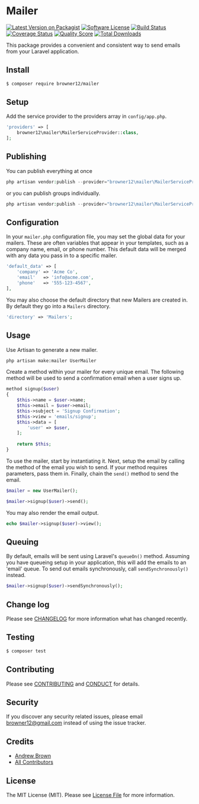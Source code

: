 # Mailer

[![Latest Version on Packagist][ico-version]][link-packagist]
[![Software License][ico-license]](LICENSE.md)
[![Build Status][ico-travis]][link-travis]
[![Coverage Status][ico-scrutinizer]][link-scrutinizer]
[![Quality Score][ico-code-quality]][link-code-quality]
[![Total Downloads][ico-downloads]][link-downloads]

This package provides a convenient and consistent way to send emails from your Laravel application.

## Install

``` bash
$ composer require browner12/mailer
```

## Setup

Add the service provider to the providers array in  `config/app.php`.

``` php
'providers' => [
    browner12\mailer\MailerServiceProvider::class,
];
```

## Publishing

You can publish everything at once

``` php
php artisan vendor:publish --provider="browner12\mailer\MailerServiceProvider"
```

or you can publish groups individually.

``` php
php artisan vendor:publish --provider="browner12\mailer\MailerServiceProvider" --tag="config"
```

## Configuration

In your `mailer.php` configuration file, you may set the global data for your mailers. These are often variables that appear in your templates, such as a company name, email, or phone number. This default data will be merged with any data you pass in to a specific mailer.

``` php
'default_data' => [
    'company' => 'Acme Co',
    'email'   => 'info@acme.com',
    'phone'   => '555-123-4567',
],
```

You may also choose the default directory that new Mailers are created in. By default they go into a `Mailers` directory.

``` php
'directory' => 'Mailers';
```

## Usage

Use Artisan to generate a new mailer.

``` sh
php artisan make:mailer UserMailer
```

Create a method within your mailer for every unique email. The following method will be used to send a confirmation email when a user signs up.

``` php
method signup($user)
{
    $this->name = $user->name;
    $this->email = $user->email;
    $this->subject = 'Signup Confirmation';
    $this->view = 'emails/signup';
    $this->data = [
        'user' => $user,
    ];
    
    return $this;
}
```

To use the mailer, start by instantiating it. Next, setup the email by calling the method of the email you wish to send. If your method requires parameters, pass them in. Finally, chain the `send()` method to send the email.

``` php
$mailer = new UserMailer();

$mailer->signup($user)->send();
```

You may also render the email output.

``` php
echo $mailer->signup($user)->view();
```

## Queuing

By default, emails will be sent using Laravel's `queueOn()` method. Assuming you have queueing setup in your application, this will add the emails to an 'email' queue. To send out emails synchronously, call `sendSynchronously()` instead.

``` php
$mailer->signup($user)->sendSynchronously();
```

## Change log

Please see [CHANGELOG](CHANGELOG.md) for more information what has changed recently.

## Testing

``` bash
$ composer test
```

## Contributing

Please see [CONTRIBUTING](CONTRIBUTING.md) and [CONDUCT](CONDUCT.md) for details.

## Security

If you discover any security related issues, please email browner12@gmail.com instead of using the issue tracker.

## Credits

- [Andrew Brown][link-author]
- [All Contributors][link-contributors]

## License

The MIT License (MIT). Please see [License File](LICENSE.md) for more information.

[ico-version]: https://img.shields.io/packagist/v/browner12/mailer.svg?style=flat-square
[ico-license]: https://img.shields.io/badge/license-MIT-brightgreen.svg?style=flat-square
[ico-travis]: https://img.shields.io/travis/browner12/mailer/master.svg?style=flat-square
[ico-scrutinizer]: https://img.shields.io/scrutinizer/coverage/g/browner12/mailer.svg?style=flat-square
[ico-code-quality]: https://img.shields.io/scrutinizer/g/browner12/mailer.svg?style=flat-square
[ico-downloads]: https://img.shields.io/packagist/dt/browner12/mailer.svg?style=flat-square

[link-packagist]: https://packagist.org/packages/browner12/mailer
[link-travis]: https://travis-ci.org/browner12/mailer
[link-scrutinizer]: https://scrutinizer-ci.com/g/browner12/mailer/code-structure
[link-code-quality]: https://scrutinizer-ci.com/g/browner12/mailer
[link-downloads]: https://packagist.org/packages/browner12/mailer
[link-author]: https://github.com/browner12
[link-contributors]: ../../contributors
